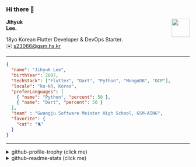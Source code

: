 ### Hi there 👋
<img src="https://github.githubassets.com/images/mona-loading-default.gif" width="50px" align="right">
</a>

**Jihyuk\
Lee.**

18yo Korean Flutter Developer & DevOps Starter.\
✉️ <s23066@gsm.hs.kr>

---

```json
{
  "name": "Jihyuk Lee",
  "birthYear": 2007,
  "techStack": ["Flutter", "Dart", "Python", "MongoDB", "OCP"],
  "locale": "ko-KR, Korea",
  "preferLanguages": [
    { "name": "Python", "percent": 50 },
    { "name": "Dart", "percent": 50 }
  ],
  "team" : "Gwangju Software Meister High School, GSM-AING",
  "favorite": {
    "cat": "🐈"
  }
}
```
---
<details>
  <summary>github-profile-trophy (click me)</summary>
  
![](https://github-profile-trophy.vercel.app/?username=withJihyuk&row=1&column=8&theme=nord)
  
</details>
<details>
  <summary>github-readme-stats (click me)</summary>
  
<!--START_SECTION:waka-->
![Code Time](http://img.shields.io/badge/Code%20Time-490%20hrs%2035%20mins-blue)

![Lines of code](https://img.shields.io/badge/%EC%A0%80%EB%8A%94%20%EC%97%AC%ED%83%9C%EA%B9%8C%EC%A7%80%20-394.0%20thousand%20%EC%A4%84%EC%9D%98%20%EC%BD%94%EB%93%9C%EB%A5%BC%20%EC%9E%91%EC%84%B1%ED%96%88%EC%96%B4%EC%9A%94.-blue)

**저는 저녁형 인간이에요. 🦉** 

```text
🌞 아침                     130 commits         ███░░░░░░░░░░░░░░░░░░░░░░   12.01 % 
🌆 낮　                     343 commits         ████████░░░░░░░░░░░░░░░░░   31.70 % 
🌃 저녁                     445 commits         ██████████░░░░░░░░░░░░░░░   41.13 % 
🌙 밤　                     164 commits         ████░░░░░░░░░░░░░░░░░░░░░   15.16 % 
```


📊 **저는 이번주를 이렇게 시간을 보냈어요.** 

```text
🕑︎ Timezone: Asia/Seoul

💬 프로그래밍 언어들: 
XML                      2 hrs 10 mins       ██████████████░░░░░░░░░░░   54.30 % 
Kotlin                   51 mins             █████░░░░░░░░░░░░░░░░░░░░   21.56 % 
Dart                     28 mins             ███░░░░░░░░░░░░░░░░░░░░░░   11.78 % 
Python                   27 mins             ███░░░░░░░░░░░░░░░░░░░░░░   11.64 % 
JSON                     1 min               ░░░░░░░░░░░░░░░░░░░░░░░░░   00.46 % 

🔥 에디터들: 
Android Studio           3 hrs 30 mins       ██████████████████████░░░   87.89 % 
VS Code                  29 mins             ███░░░░░░░░░░░░░░░░░░░░░░   12.11 % 

💻 운영 체제들: 
Mac                      3 hrs 59 mins       █████████████████████████   100.00 % 
```


 Last Updated on 11/09/2024 18:45:24 UTC
<!--END_SECTION:waka-->

</details>

</div>

